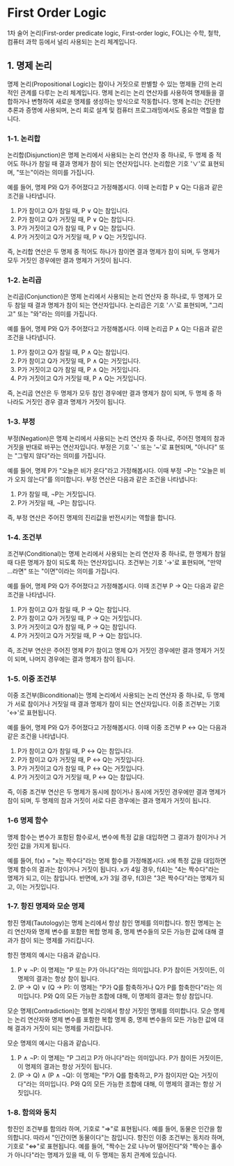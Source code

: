 <h1>First Order Logic</h1>
1차 술어 논리(First-order predicate logic, First-order logic, FOL)는 수학, 철학, 컴퓨터 과학 등에서 널리 사용되는 논리 체계입니다.

<h2>1. 명제 논리</h2>

명제 논리(Propositional Logic)는 참이나 거짓으로 판별할 수 있는 명제들 간의 논리적인 관계를 다루는 논리 체계입니다. 명제 논리는 논리 연산자를 사용하여 명제들을 결합하거나 변형하여 새로운 명제를 생성하는 방식으로 작동합니다. 명제 논리는 간단한 추론과 증명에 사용되며, 논리 회로 설계 및 컴퓨터 프로그래밍에서도 중요한 역할을 합니다.

<h3>1-1. 논리합</h3>

논리합(Disjunction)은 명제 논리에서 사용되는 논리 연산자 중 하나로, 두 명제 중 적어도 하나가 참일 때 결과 명제가 참이 되는 연산자입니다. 논리합은 기호 '∨'로 표현되며, "또는"이라는 의미를 가집니다.

예를 들어, 명제 P와 Q가 주어졌다고 가정해봅시다. 이때 논리합 P ∨ Q는 다음과 같은 조건을 나타냅니다.

1. P가 참이고 Q가 참일 때, P ∨ Q는 참입니다.
2. P가 참이고 Q가 거짓일 때, P ∨ Q는 참입니다.
3. P가 거짓이고 Q가 참일 때, P ∨ Q는 참입니다.
4. P가 거짓이고 Q가 거짓일 때, P ∨ Q는 거짓입니다.

즉, 논리합 연산은 두 명제 중 적어도 하나가 참이면 결과 명제가 참이 되며, 두 명제가 모두 거짓인 경우에만 결과 명제가 거짓이 됩니다.

<h3>1-2. 논리곱</h3>
 
논리곱(Conjunction)은 명제 논리에서 사용되는 논리 연산자 중 하나로, 두 명제가 모두 참일 때 결과 명제가 참이 되는 연산자입니다. 논리곱은 기호 '∧'로 표현되며, "그리고" 또는 "와"라는 의미를 가집니다.

예를 들어, 명제 P와 Q가 주어졌다고 가정해봅시다. 이때 논리곱 P ∧ Q는 다음과 같은 조건을 나타냅니다.

1. P가 참이고 Q가 참일 때, P ∧ Q는 참입니다.
2. P가 참이고 Q가 거짓일 때, P ∧ Q는 거짓입니다.
3. P가 거짓이고 Q가 참일 때, P ∧ Q는 거짓입니다.
4. P가 거짓이고 Q가 거짓일 때, P ∧ Q는 거짓입니다.

즉, 논리곱 연산은 두 명제가 모두 참인 경우에만 결과 명제가 참이 되며, 두 명제 중 하나라도 거짓인 경우 결과 명제가 거짓이 됩니다.
 
<h3>1-3. 부정</h3>

부정(Negation)은 명제 논리에서 사용되는 논리 연산자 중 하나로, 주어진 명제의 참과 거짓을 반대로 바꾸는 연산자입니다. 부정은 기호 '¬' 또는 '~'로 표현되며, "아니다" 또는 "그렇지 않다"라는 의미를 가집니다.

예를 들어, 명제 P가 "오늘은 비가 온다"라고 가정해봅시다. 이때 부정 ¬P는 "오늘은 비가 오지 않는다"를 의미합니다. 부정 연산은 다음과 같은 조건을 나타냅니다:

1. P가 참일 때, ¬P는 거짓입니다.
2. P가 거짓일 때, ¬P는 참입니다.

즉, 부정 연산은 주어진 명제의 진리값을 반전시키는 역할을 합니다.

<h3>1-4. 조건부</h3>

조건부(Conditional)는 명제 논리에서 사용되는 논리 연산자 중 하나로, 한 명제가 참일 때 다른 명제가 참이 되도록 하는 연산자입니다. 조건부는 기호 '→'로 표현되며, "만약 ...라면" 또는 "이면"이라는 의미를 가집니다.

예를 들어, 명제 P와 Q가 주어졌다고 가정해봅시다. 이때 조건부 P → Q는 다음과 같은 조건을 나타냅니다.

1. P가 참이고 Q가 참일 때, P → Q는 참입니다.
2. P가 참이고 Q가 거짓일 때, P → Q는 거짓입니다.
3. P가 거짓이고 Q가 참일 때, P → Q는 참입니다.
4. P가 거짓이고 Q가 거짓일 때, P → Q는 참입니다.

즉, 조건부 연산은 주어진 명제 P가 참이고 명제 Q가 거짓인 경우에만 결과 명제가 거짓이 되며, 나머지 경우에는 결과 명제가 참이 됩니다.

<h3>1-5. 이중 조건부</h3>

이중 조건부(Biconditional)는 명제 논리에서 사용되는 논리 연산자 중 하나로, 두 명제가 서로 참이거나 거짓일 때 결과 명제가 참이 되는 연산자입니다. 이중 조건부는 기호 '↔'로 표현됩니다.

예를 들어, 명제 P와 Q가 주어졌다고 가정해봅시다. 이때 이중 조건부 P ↔ Q는 다음과 같은 조건을 나타냅니다.

1. P가 참이고 Q가 참일 때, P ↔ Q는 참입니다.
2. P가 참이고 Q가 거짓일 때, P ↔ Q는 거짓입니다.
3. P가 거짓이고 Q가 참일 때, P ↔ Q는 거짓입니다.
4. P가 거짓이고 Q가 거짓일 때, P ↔ Q는 참입니다.

즉, 이중 조건부 연산은 두 명제가 동시에 참이거나 동시에 거짓인 경우에만 결과 명제가 참이 되며, 두 명제의 참과 거짓이 서로 다른 경우에는 결과 명제가 거짓이 됩니다.

<h3>1-6 명제 함수</h3>
명제 함수는 변수가 포함된 함수로서, 변수에 특정 값을 대입하면 그 결과가 참이거나 거짓인 값을 가지게 됩니다.

예를 들어, f(x) = "x는 짝수다"라는 명제 함수를 가정해봅시다. x에 특정 값을 대입하면 명제 함수의 결과는 참이거나 거짓이 됩니다. x가 4일 경우, f(4)는 "4는 짝수다"라는 명제가 되고, 이는 참입니다. 반면에, x가 3일 경우, f(3)은 "3은 짝수다"라는 명제가 되고, 이는 거짓입니다.

<h3>1-7. 항진 명제와 모순 명제</h3>

항진 명제(Tautology)는 명제 논리에서 항상 참인 명제를 의미합니다. 항진 명제는 논리 연산자와 명제 변수를 포함한 복합 명제 중, 명제 변수들의 모든 가능한 값에 대해 결과가 참이 되는 명제를 가리킵니다.

항진 명제의 예시는 다음과 같습니다.

1. P ∨ ¬P: 이 명제는 "P 또는 P가 아니다"라는 의미입니다. P가 참이든 거짓이든, 이 명제의 결과는 항상 참이 됩니다.
2. (P → Q) ∨ (Q → P): 이 명제는 "P가 Q를 함축하거나 Q가 P를 함축한다"라는 의미입니다. P와 Q의 모든 가능한 조합에 대해, 이 명제의 결과는 항상 참입니다.

모순 명제(Contradiction)는 명제 논리에서 항상 거짓인 명제를 의미합니다. 모순 명제는 논리 연산자와 명제 변수를 포함한 복합 명제 중, 명제 변수들의 모든 가능한 값에 대해 결과가 거짓이 되는 명제를 가리킵니다.

모순 명제의 예시는 다음과 같습니다.

1. P ∧ ¬P: 이 명제는 "P 그리고 P가 아니다"라는 의미입니다. P가 참이든 거짓이든, 이 명제의 결과는 항상 거짓이 됩니다.
2. (P → Q) ∧ (P ∧ ¬Q): 이 명제는 "P가 Q를 함축하고, P가 참이지만 Q는 거짓이다"라는 의미입니다. P와 Q의 모든 가능한 조합에 대해, 이 명제의 결과는 항상 거짓입니다.

<h3>1-8. 함의와 동치</h3>

항진인 조건부를 함의라 하며, 기호로 "⇒"로 표현됩니다.
예를 들어, 동물은 인간을 함의합니다. 따라서 "인간이면 동물이다"는 참입니다.
항진인 이중 조건부는 동치라 하며, 기호로 "⇔"로 표현됩니다.
예를 들어, "짝수는 2로 나누어 떨어진다"와 "짝수는 홀수가 아니다"라는 명제가 있을 때, 이 두 명제는 동치 관계에 있습니다.
